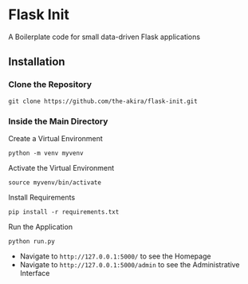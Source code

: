 # Flask Init

A Boilerplate code for small data-driven Flask applications

## Installation

### Clone the Repository

```
git clone https://github.com/the-akira/flask-init.git
```

### Inside the Main Directory

Create a Virtual Environment

```
python -m venv myvenv
```

Activate the Virtual Environment

```
source myvenv/bin/activate
```

Install Requirements

```
pip install -r requirements.txt
```

Run the Application

```
python run.py
```

- Navigate to `http://127.0.0.1:5000/` to see the Homepage
- Navigate to `http://127.0.0.1:5000/admin` to see the Administrative Interface
